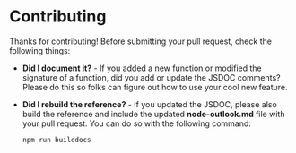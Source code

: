 # Contributing

Thanks for contributing! Before submitting your pull request, check the following things:

- **Did I document it?** - If you added a new function or modified the signature of a function, did you add or update the JSDOC comments? Please do this so folks can figure out how to use your cool new feature.
- **Did I rebuild the reference?** - If you updated the JSDOC, please also build the reference and include the updated **node-outlook.md** file with your pull request. You can do so with the following command:

    ```Shell
    npm run builddocs
    ```
